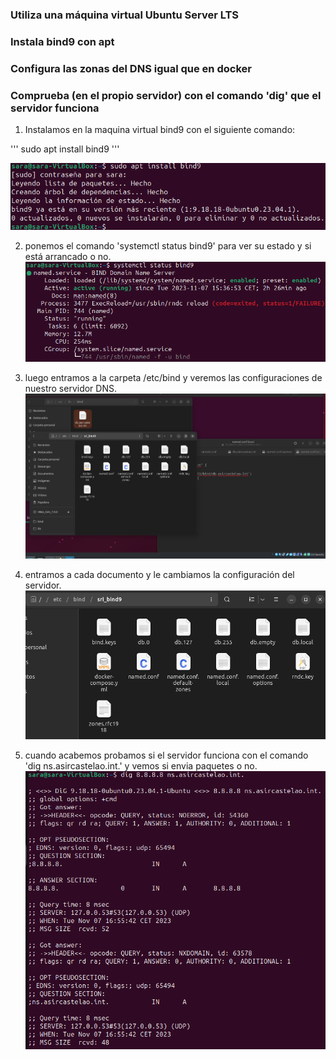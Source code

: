 
### Utiliza una máquina virtual Ubuntu Server LTS
### Instala bind9 con apt
### Configura las zonas del DNS igual que en docker
### Comprueba (en el propio servidor) con el comando 'dig' que el servidor funciona



1. Instalamos en la maquina virtual bind9 con el siguiente comando: 

'''
    sudo apt install bind9
'''

![foto1](https://github.com/sarald22/SRI/blob/main/tareas/Tarea6/Screenshot_20231107_180250.png)


2. ponemos el comando 'systemctl status bind9' para ver su estado y si está arrancado o no.
![foto2](https://github.com/sarald22/SRI/blob/main/tareas/Tarea6/Screenshot_20231107_180349.png)


3. luego entramos a la carpeta /etc/bind y veremos las configuraciones de nuestro servidor DNS.
![foto3](https://github.com/sarald22/SRI/blob/main/tareas/Tarea6/Screenshot_20231107_164905.png)


4. entramos a cada documento y le cambiamos la configuración del servidor.
![foto4](https://github.com/sarald22/SRI/blob/main/tareas/Tarea6/Screenshot_20231107_180435.png)


5. cuando acabemos probamos si el servidor funciona con el comando 'dig ns.asircastelao.int.' 
    y vemos si envia paquetes o no.
![foto5](https://github.com/sarald22/SRI/blob/main/tareas/Tarea6/Screenshot_20231107_165558.png)









